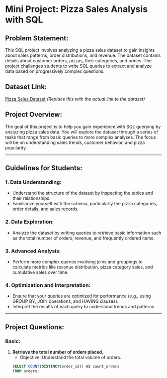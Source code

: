 # Mini Project: Pizza Sales Analysis with SQL

## Problem Statement:
This SQL project involves analyzing a pizza sales dataset to gain insights about sales patterns, order distributions, and revenue. The dataset contains details about customer orders, pizzas, their categories, and prices. The project challenges students to write SQL queries to extract and analyze data based on progressively complex questions.

## Dataset Link:
[Pizza Sales Dataset](#) *(Replace this with the actual link to the dataset)*

## Project Overview:
The goal of this project is to help you gain experience with SQL querying by analyzing pizza sales data. You will explore the dataset through a series of tasks that range from basic queries to more complex analyses. The focus will be on understanding sales trends, customer behavior, and pizza popularity.

---

## Guidelines for Students:

### 1. **Data Understanding:**
- Understand the structure of the dataset by inspecting the tables and their relationships.
- Familiarize yourself with the schema, particularly the pizza categories, order details, and sales records.

### 2. **Data Exploration:**
- Analyze the dataset by writing queries to retrieve basic information such as the total number of orders, revenue, and frequently ordered items.

### 3. **Advanced Analysis:**
- Perform more complex queries involving joins and groupings to calculate metrics like revenue distribution, pizza category sales, and cumulative sales over time.

### 4. **Optimization and Interpretation:**
- Ensure that your queries are optimized for performance (e.g., using GROUP BY, JOIN operations, and HAVING clauses).
- Interpret the results of each query to understand trends and patterns.

---

## Project Questions:

### **Basic:**
1. **Retrieve the total number of orders placed.**
   - Objective: Understand the total volume of orders.
   ```sql
   SELECT COUNT(DISTINCT(order_id)) AS count_orders
   FROM orders;

